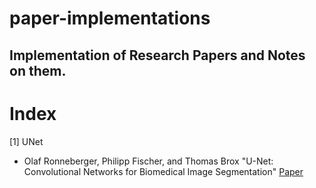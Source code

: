 # paper-implementations
Implementation of Research Papers and Notes on them.
---

# Index
[1] UNet
- Olaf Ronneberger, Philipp Fischer, and Thomas Brox "U-Net: Convolutional Networks for Biomedical Image Segmentation" [Paper](https://github.com/ishandutta0098/paper-implementations/tree/main/UNet)
